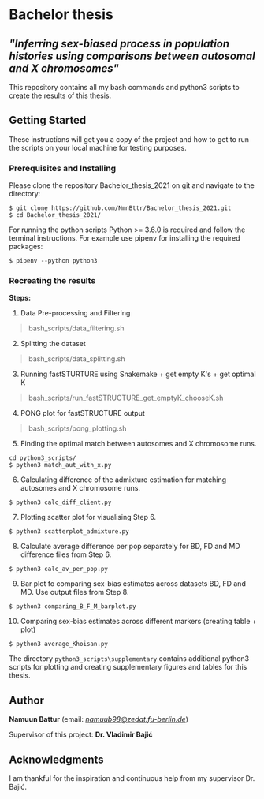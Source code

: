 # Bachelor thesis 
## *"Inferring sex-biased process in population histories using comparisons between autosomal and X chromosomes"* 
This repository contains all my bash commands and python3 scripts to create the results of this thesis.

## Getting Started

These instructions will get you a copy of the project and how to get to run the scripts on your local machine for testing purposes. 

### Prerequisites and Installing

Please clone the repository Bachelor_thesis_2021 on git and navigate to the directory:

```
$ git clone https://github.com/NmnBttr/Bachelor_thesis_2021.git
$ cd Bachelor_thesis_2021/
```

For running the python scripts Python >= 3.6.0 is required and follow the terminal instructions. For example use pipenv for installing the required packages:

```
$ pipenv --python python3
```

### Recreating the results

**Steps:**
1. Data Pre-processing and Filtering

> bash_scripts/data_filtering.sh

2. Splitting the dataset

> bash_scripts/data_splitting.sh

3. Running fastSTURTURE using Snakemake + get empty K's + get optimal K

> bash_scripts/run_fastSTRUCTURE_get_emptyK_chooseK.sh

4. PONG plot for fastSTRUCTURE output

> bash_scripts/pong_plotting.sh

5. Finding the optimal match between autosomes and X chromosome runs.

```
cd python3_scripts/
$ python3 match_aut_with_x.py
```

6. Calculating difference of the admixture estimation for matching autosomes and X chromosome runs.

```$ python3 calc_diff_client.py```

7. Plotting scatter plot for visualising Step 6.

```$ python3 scatterplot_admixture.py```

8. Calculate average difference per pop separately for BD, FD and MD difference files from Step 6.

```$ python3 calc_av_per_pop.py```

9. Bar plot fo comparing sex-bias estimates across datasets BD, FD and MD. Use output files from Step 8.

```$ python3 comparing_B_F_M_barplot.py```

10. Comparing sex-bias estimates across different markers (creating table + plot)

```$ python3 average_Khoisan.py```

The directory `python3_scripts\supplementary` contains additional python3 scripts for plotting and creating supplementary figures and tables for this thesis.

## Author

**Namuun Battur** (email: *namuub98@zedat.fu-berlin.de*)

Supervisor of this project: **Dr. Vladimir Bajić**

## Acknowledgments
I am thankful for the inspiration and continuous help from my supervisor Dr. Bajić.
